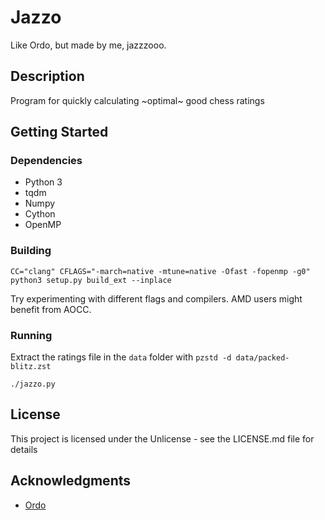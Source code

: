 # Jazzo
Like Ordo, but made by me, jazzzooo.

## Description
Program for quickly calculating ~optimal~ good chess ratings

## Getting Started

### Dependencies
* Python 3
* tqdm
* Numpy
* Cython
* OpenMP

### Building
```
CC="clang" CFLAGS="-march=native -mtune=native -Ofast -fopenmp -g0" python3 setup.py build_ext --inplace
```
Try experimenting with different flags and compilers. AMD users might benefit from AOCC.

### Running
Extract the ratings file in the `data` folder with `pzstd -d data/packed-blitz.zst`

```
./jazzo.py
```

## License
This project is licensed under the Unlicense - see the LICENSE.md file for details

## Acknowledgments
* [Ordo](https://github.com/michiguel/Ordo)
